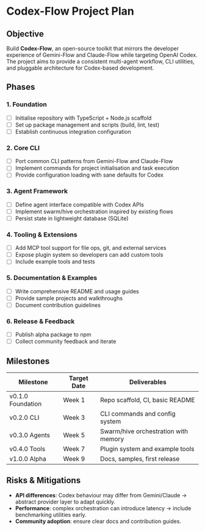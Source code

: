 # Codex-Flow Project Plan

## Objective
Build **Codex-Flow**, an open-source toolkit that mirrors the developer experience of Gemini-Flow and Claude-Flow while targeting OpenAI Codex. The project aims to provide a consistent multi-agent workflow, CLI utilities, and pluggable architecture for Codex-based development.

## Phases

### 1. Foundation
- [ ] Initialise repository with TypeScript + Node.js scaffold
- [ ] Set up package management and scripts (build, lint, test)
- [ ] Establish continuous integration configuration

### 2. Core CLI
- [ ] Port common CLI patterns from Gemini-Flow and Claude-Flow
- [ ] Implement commands for project initialisation and task execution
- [ ] Provide configuration loading with sane defaults for Codex

### 3. Agent Framework
- [ ] Define agent interface compatible with Codex APIs
- [ ] Implement swarm/hive orchestration inspired by existing flows
- [ ] Persist state in lightweight database (SQLite)

### 4. Tooling & Extensions
- [ ] Add MCP tool support for file ops, git, and external services
- [ ] Expose plugin system so developers can add custom tools
- [ ] Include example tools and tests

### 5. Documentation & Examples
- [ ] Write comprehensive README and usage guides
- [ ] Provide sample projects and walkthroughs
- [ ] Document contribution guidelines

### 6. Release & Feedback
- [ ] Publish alpha package to npm
- [ ] Collect community feedback and iterate

## Milestones
| Milestone | Target Date | Deliverables |
|-----------|-------------|-------------|
| v0.1.0 Foundation | Week 1 | Repo scaffold, CI, basic README |
| v0.2.0 CLI | Week 3 | CLI commands and config system |
| v0.3.0 Agents | Week 5 | Swarm/hive orchestration with memory |
| v0.4.0 Tools | Week 7 | Plugin system and example tools |
| v1.0.0 Alpha | Week 9 | Docs, samples, first release |

## Risks & Mitigations
- **API differences**: Codex behaviour may differ from Gemini/Claude -> abstract provider layer to adapt quickly.
- **Performance**: complex orchestration can introduce latency -> include benchmarking utilities early.
- **Community adoption**: ensure clear docs and contribution guides.

